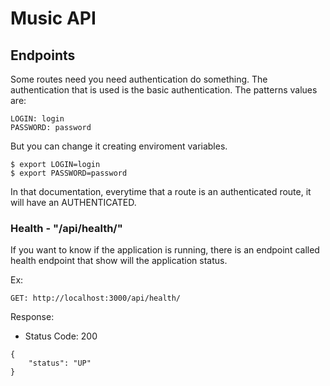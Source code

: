# Music API

## Endpoints

Some routes need you need authentication do something. The authentication that is used is the basic authentication.
The patterns values are:

    LOGIN: login
    PASSWORD: password

But you can change it creating enviroment variables.

    $ export LOGIN=login
    $ export PASSWORD=password

In that documentation, everytime that a route is an authenticated route, it will have an AUTHENTICATED.

### Health - "/api/health/"

If you want to know if the application is running, there is an endpoint called health endpoint that show will the application status.

Ex:

    GET: http://localhost:3000/api/health/

Response:

* Status Code: 200


```   
{
    "status": "UP"
}
```